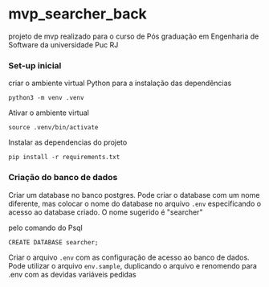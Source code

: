 # mvp_searcher_back

projeto de mvp realizado para o curso de Pós graduação em Engenharia de Software da universidade Puc RJ


### Set-up inicial

criar o ambiente virtual Python para a instalação das dependências

```
python3 -m venv .venv
```

Ativar o ambiente virtual
```
source .venv/bin/activate
```

Instalar as dependencias do projeto
```
pip install -r requirements.txt
```

### Criação do banco de dados

Criar um database no banco postgres. Pode criar o database com um nome diferente, mas colocar o nome do database no arquivo `.env` especificando o acesso ao database criado. O nome sugerido é "searcher"

pelo comando do Psql
```
CREATE DATABASE searcher;
```

Criar o arquivo `.env` com as configuração de acesso ao banco de dados. Pode utilizar o arquivo `env.sample`, duplicando o arquivo e renomendo para .env com as devidas variáveis pedidas
